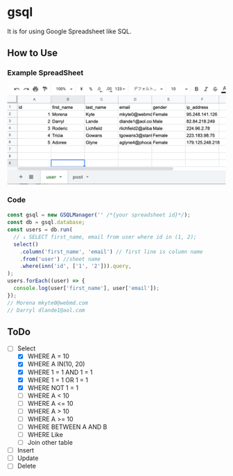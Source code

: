 # gsql

It is for using Google Spreadsheet like SQL.

## How to Use

### Example SpreadSheet

![example spreadsheet](./docs/img/dummy_spreadsheet.png)

### Code

```ts
const gsql = new GSQLManager('' /*{your spreadsheet id}*/);
const db = gsql.database;
const users = db.run(
  // ↓ SELECT first_name, email from user where id in (1, 2);
  select()
    .column('first_name', 'email') // first line is column name
    .from('user') //sheet name
    .where(inn('id', ['1', '2'])).query,
);
users.forEach((user) => {
  console.log(user['first_name'], user['email']);
});
// Morena mkyte0@webmd.com
// Darryl dlande1@aol.com
```

## ToDo

- [ ] Select
  - [x] WHERE A = 10
  - [x] WHERE A IN(10, 20)
  - [x] WHERE 1 = 1 AND 1 = 1
  - [x] WHERE 1 = 1 OR 1 = 1
  - [x] WHERE NOT 1 = 1
  - [ ] WHERE A < 10
  - [ ] WHERE A <= 10
  - [ ] WHERE A > 10
  - [ ] WHERE A >= 10
  - [ ] WHERE BETWEEN A AND B
  - [ ] WHERE Like
  - [ ] Join other table
- [ ] Insert
- [ ] Update
- [ ] Delete
